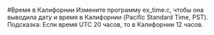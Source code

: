 #Время в Калифорнии
Измените программу ex_time.c, чтобы она выводила дату и время в Калифорнии (Pacific Standard Time, PST). Подсказка: Если время UTC 20 часов, то в Калифорнии 12 часов.
